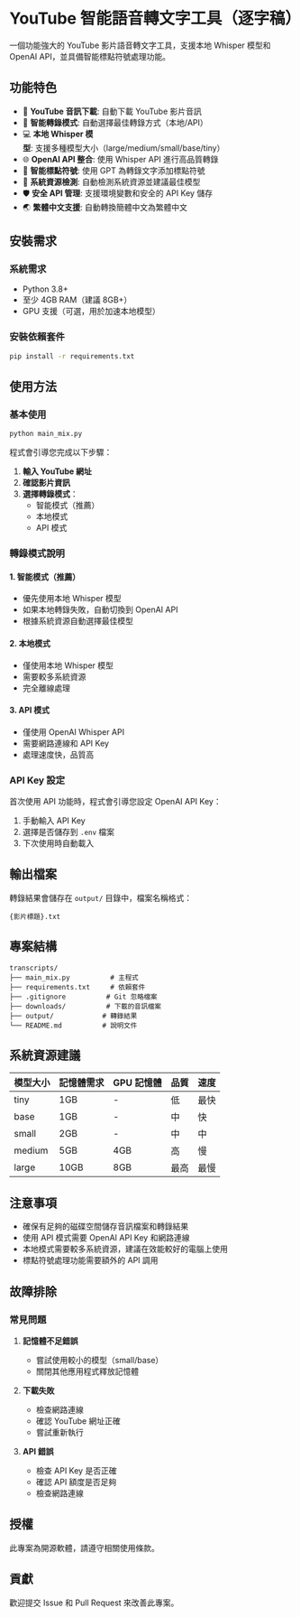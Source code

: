 # YouTube 智能語音轉文字工具（逐字稿）

一個功能強大的 YouTube 影片語音轉文字工具，支援本地 Whisper 模型和 OpenAI API，並具備智能標點符號處理功能。

## 功能特色

- 🎵 **YouTube 音訊下載**: 自動下載 YouTube 影片音訊
- 🤖 **智能轉錄模式**: 自動選擇最佳轉錄方式（本地/API）
- 💻 **本地 Whisper 模型**: 支援多種模型大小（large/medium/small/base/tiny）
- 🌐 **OpenAI API 整合**: 使用 Whisper API 進行高品質轉錄
- 📝 **智能標點符號**: 使用 GPT 為轉錄文字添加標點符號
- 🔧 **系統資源檢測**: 自動檢測系統資源並建議最佳模型
- 🛡️ **安全 API 管理**: 支援環境變數和安全的 API Key 儲存
- 🌏 **繁體中文支援**: 自動轉換簡體中文為繁體中文

## 安裝需求

### 系統需求
- Python 3.8+
- 至少 4GB RAM（建議 8GB+）
- GPU 支援（可選，用於加速本地模型）

### 安裝依賴套件

```bash
pip install -r requirements.txt
```

## 使用方法

### 基本使用

```bash
python main_mix.py
```

程式會引導您完成以下步驟：

1. **輸入 YouTube 網址**
2. **確認影片資訊**
3. **選擇轉錄模式**：
   - 智能模式（推薦）
   - 本地模式
   - API 模式

### 轉錄模式說明

#### 1. 智能模式（推薦）
- 優先使用本地 Whisper 模型
- 如果本地轉錄失敗，自動切換到 OpenAI API
- 根據系統資源自動選擇最佳模型

#### 2. 本地模式
- 僅使用本地 Whisper 模型
- 需要較多系統資源
- 完全離線處理

#### 3. API 模式
- 僅使用 OpenAI Whisper API
- 需要網路連線和 API Key
- 處理速度快，品質高

### API Key 設定

首次使用 API 功能時，程式會引導您設定 OpenAI API Key：

1. 手動輸入 API Key
2. 選擇是否儲存到 `.env` 檔案
3. 下次使用時自動載入

## 輸出檔案

轉錄結果會儲存在 `output/` 目錄中，檔案名稱格式：
```
{影片標題}.txt
```

## 專案結構

```
transcripts/
├── main_mix.py          # 主程式
├── requirements.txt     # 依賴套件
├── .gitignore          # Git 忽略檔案
├── downloads/          # 下載的音訊檔案
├── output/            # 轉錄結果
└── README.md          # 說明文件
```

## 系統資源建議

| 模型大小 | 記憶體需求 | GPU 記憶體 | 品質 | 速度 |
|---------|-----------|-----------|------|------|
| tiny    | 1GB       | -         | 低   | 最快 |
| base    | 1GB       | -         | 中   | 快   |
| small   | 2GB       | -         | 中   | 中   |
| medium  | 5GB       | 4GB       | 高   | 慢   |
| large   | 10GB      | 8GB       | 最高 | 最慢 |

## 注意事項

- 確保有足夠的磁碟空間儲存音訊檔案和轉錄結果
- 使用 API 模式需要 OpenAI API Key 和網路連線
- 本地模式需要較多系統資源，建議在效能較好的電腦上使用
- 標點符號處理功能需要額外的 API 調用

## 故障排除

### 常見問題

1. **記憶體不足錯誤**
   - 嘗試使用較小的模型（small/base）
   - 關閉其他應用程式釋放記憶體

2. **下載失敗**
   - 檢查網路連線
   - 確認 YouTube 網址正確
   - 嘗試重新執行

3. **API 錯誤**
   - 檢查 API Key 是否正確
   - 確認 API 額度是否足夠
   - 檢查網路連線

## 授權

此專案為開源軟體，請遵守相關使用條款。

## 貢獻

歡迎提交 Issue 和 Pull Request 來改善此專案。
